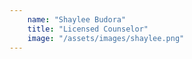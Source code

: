 ```yaml
---
    name: "Shaylee Budora"
    title: "Licensed Counselor"
    image: "/assets/images/shaylee.png"
---
```


